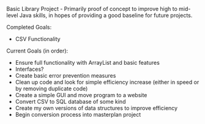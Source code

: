 Basic Library Project - Primarily proof of concept to improve high to mid-level Java skills, in hopes of providing a good baseline for future projects.

Completed Goals: 
- CSV Functionality

Current Goals (in order):
- Ensure full functionality with ArrayList and basic features
- Interfaces?
- Create basic error prevention measures
- Clean up code and look for simple efficiency increase (either in speed or by removing duplicate code)
- Create a simple GUI and move program to a website
- Convert CSV to SQL database of some kind
- Create my own versions of data structures to improve efficiency
- Begin conversion process into masterplan project
